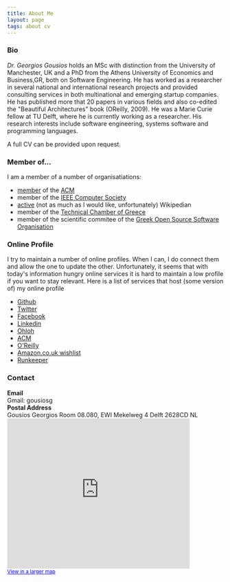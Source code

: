 ```yaml
---
title: About Me
layout: page
tags: about cv
---
```


### Bio

*Dr. Georgios Gousios* holds an MSc with distinction from the University of
Manchester, UK and a PhD from the Athens University of Economics and
Business,GR, both on Software Engineering. He has worked as a researcher in
several national and international research projects and provided consulting
services in both multinational and emerging startup companies. He has published
more that 20 papers in various fields and also co-edited the "Beautiful
Architectures" book (OReilly, 2009). He was a Marie Curie fellow at TU Delft,
where he is currently working as a researcher.  His research interests include
software engineering, systems software and programming languages.

A full CV can be provided upon request.

### Member of...

I am a member of a number of organisatiations:

* [member](http://portal.acm.org/author_page.cfm?id=81351592431) of the [ACM](http://www.acm.org)
* member of the [IEEE Computer Society](http://www.computer.org)
* [active](http://en.wikipedia.org/wiki/User:Gousiosg) (not as much as I would like, unfortunately) Wikipedian
* member of the [Technical Chamber of Greece](http://www.tee.gr)
* member of the scientific commitee of the [Greek Open Source Software Organisation](http://ellak.gr/)

### Online Profile

I try to maintain a number of online profiles. When I can, I do connect
them and allow the one to update the other. Unfortunately, it seems
that with today's information hungry online services it is hard to
maintain a low profile if you want to stay relevant. Here is a list of
services that host (some version of) my online profile

* [Github](https://github.com/gousiosg)
* [Twitter](http://twitter.com/gousiosg)
* [Facebook](http://www.facebook.com/gousiosg)
* [Linkedin](http://www.linkedin.com/in/georgiosgousios)
* [Ohloh](http://www.ohloh.net/accounts/gousiosg)
* [ACM](http://portal.acm.org/author_page.cfm?id=81351592431)
* [O'Reilly](http://www.oreillynet.com/pub/au/3473)
* [Amazon.co.uk wishlist](http://www.amazon.co.uk/wishlist/2ONAREYL5GL9S)
* [Runkeeper](http://runkeeper.com/user/gousiosg/profile)

### Contact

<div class="row">
  <div class="span3">
    <div class="row">
      <div class="span1">
        <b>Email</b>
      </div>
      <div class="span2">
        Gmail: gousiosg
      </div>
    </div>
     <div class="row">
      <div class="span1">
        <b>Postal Address</b>
      </div>
      <div class="span2">
        Gousios Georgios
        Room 08.080, EWI
        Mekelweg 4
        Delft 2628CD
        NL
      </div>
    </div>
  </div>
  <div class="span9">
    <iframe width="425" height="350" frameborder="0" scrolling="no" marginheight="0" marginwidth="0" src="http://maps.google.com/maps/ms?msa=0&amp;msid=203218461114064744034.00045e3d1fdd861508bfc&amp;ie=UTF8&amp;t=m&amp;ll=51.999058,4.374077&amp;spn=0,0&amp;output=embed">
            </iframe>
            <br />
            <small>
              <a href="http://maps.google.com/maps/ms?msa=0&amp;msid=203218461114064744034.00045e3d1fdd861508bfc&amp;ie=UTF8&amp;t=m&amp;ll=51.999058,4.374077&amp;spn=0,0&amp;source=embed" style="color:#0000FF;text-align:left">View in a larger map</a>
            </small>
  </div>
</div>

